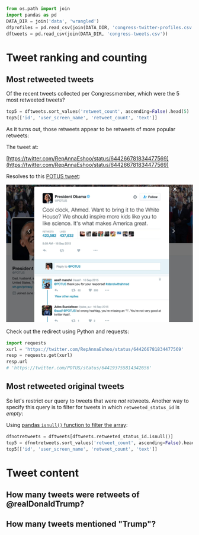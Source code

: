 

~~~py
from os.path import join
import pandas as pd
DATA_DIR = join('data', 'wrangled')
dfprofiles = pd.read_csv(join(DATA_DIR, 'congress-twitter-profiles.csv'))
dftweets = pd.read_csv(join(DATA_DIR, 'congress-tweets.csv'))
~~~



# Tweet ranking and counting



## Most retweeted tweets

Of the recent tweets collected per Congressmember, which were the 5 most retweeted tweets?

~~~py
top5 = dftweets.sort_values('retweet_count', ascending=False).head(5)
top5[['id', 'user_screen_name', 'retweet_count', 'text']]
~~~

As it turns out, those retweets appear to be retweets of more popular retweets:

The tweet at:

[https://twitter.com/RepAnnaEshoo/status/644266781834477569](https://twitter.com/RepAnnaEshoo/status/644266781834477569)

Resolves to this [POTUS tweet](https://twitter.com/POTUS/status/644193755814342656):

<a href="https://twitter.com/POTUS/status/644193755814342656"><img src="assets/images/potus-tweet-644193755814342656.jpg" alt="potus-tweet-644193755814342656.jpg"></a>



Check out the redirect using Python and requests:

~~~py
import requests
xurl = 'https://twitter.com/RepAnnaEshoo/status/644266781834477569'
resp = requests.get(xurl)
resp.url
# 'https://twitter.com/POTUS/status/644193755814342656'
~~~


## Most retweeted original tweets 

So let's restrict our query to tweets that were _not_ retweets. Another way to specify this query is to filter for tweets in which `retweeted_status_id` is _empty_:

Using [pandas `isnull()` function to filter the array](http://pandas.pydata.org/pandas-docs/stable/missing_data.html):

~~~py
dfnotretweets = dftweets[dftweets.retweeted_status_id.isnull()]
top5 = dfnotretweets.sort_values('retweet_count', ascending=False).head(5)
top5[['id', 'user_screen_name', 'retweet_count', 'text']]
~~~






# Tweet content

## How many tweets were retweets of @realDonaldTrump?

## How many tweets mentioned "Trump"?


